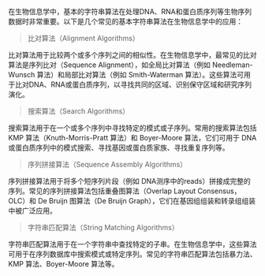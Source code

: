 在生物信息学中，基本的字符串算法在处理DNA、RNA和蛋白质序列等生物序列数据时非常重要。以下是几个常见的基本字符串算法在生物信息学中的应用：

> 比对算法（Alignment Algorithms）

比对算法用于比较两个或多个序列之间的相似性。在生物信息学中，最常见的比对算法是序列比对（Sequence Alignment），如全局比对算法（例如 Needleman-Wunsch 算法）和局部比对算法（例如 Smith-Waterman 算法）。这些算法可用于比对DNA、RNA或蛋白质序列，以寻找共同的区域、识别保守区域和研究序列演化。

> 搜索算法（Search Algorithms）

搜索算法用于在一个或多个序列中寻找特定的模式或子序列。常用的搜索算法包括 KMP 算法（Knuth-Morris-Pratt 算法）和 Boyer-Moore 算法，它们可用于 DNA或蛋白质序列中的模式搜索、寻找基因或蛋白质家族、寻找重复序列等。

> 序列拼接算法（Sequence Assembly Algorithms）

序列拼接算法用于将多个短序列片段（例如 DNA测序中的reads）拼接成完整的序列。常见的序列拼接算法包括重叠图算法（Overlap Layout Consensus，OLC）和 De Bruijn 图算法（De Bruijn Graph），它们在基因组组装和转录组组装中被广泛应用。

> 字符串匹配算法（String Matching Algorithms）

字符串匹配算法用于在一个字符串中查找特定的子串。在生物信息学中，这些算法可用于在序列数据库中搜索模式或特定序列。常见的字符串匹配算法包括暴力法、KMP 算法、Boyer-Moore 算法等。

